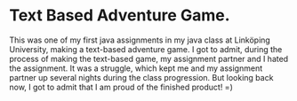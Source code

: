 # Text Based Adventure Game.
This was one of my first java assignments in my java class at Linköping University, making a text-based adventure game.
I got to admit, during the process of making the text-based game, my assignment partner and I hated the assignment. 
It was a struggle, which kept me and my assignment partner up several nights during the class progression. 
But looking back now, I got to admit that I am proud of the finished product! =)


